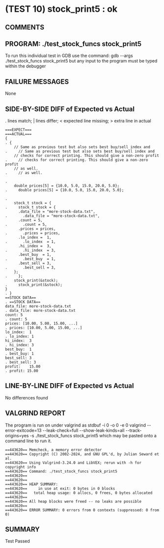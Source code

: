 (TEST 10) stock_print5 : ok
===========================

COMMENTS
--------


PROGRAM: ./test_stock_funcs stock_print5
----------------------------------------
To run this individual test in GDB use the command:
  gdb --args ./test_stock_funcs stock_print5
but any input to the program must be typed within the debugger

FAILURE MESSAGES
----------------
None

SIDE-BY-SIDE DIFF of Expected vs Actual
---------------------------------------
. lines match; | lines differ; < expected line missing; > extra line in actual

```sdiff
===EXPECT===                                                             ===ACTUAL===
{                                                                      . {
    // Same as previous test but also sets best buy/sell index and     .     // Same as previous test but also sets best buy/sell index and
    // checks for correct printing. This should give a non-zero profit .     // checks for correct printing. This should give a non-zero profit
    // as well.                                                        .     // as well.
                                                                       . 
    double prices[5] = {10.0, 5.0, 15.0, 20.0, 5.0};                   .     double prices[5] = {10.0, 5.0, 15.0, 20.0, 5.0};
                                                                       . 
    stock_t stock = {                                                  .     stock_t stock = {
      .data_file = "more-stock-data.txt",                              .       .data_file = "more-stock-data.txt",
      .count = 5,                                                      .       .count = 5,
      .prices = prices,                                                .       .prices = prices,
      .lo_index =  1,                                                  .       .lo_index  = 1,
      .hi_index =  3,                                                  .       .hi_index  = 3,
      .best_buy  = 1,                                                  .       .best_buy  = 1,
      .best_sell = 3,                                                  .       .best_sell = 3,
    };                                                                 .     };
    stock_print(&stock);                                               .     stock_print(&stock);
}                                                                      . }
==STOCK DATA==                                                         . ==STOCK DATA==
data_file: more-stock-data.txt                                         . data_file: more-stock-data.txt
count: 5                                                               . count: 5
prices: [10.00, 5.00, 15.00, ...]                                      . prices: [10.00, 5.00, 15.00, ...]
lo_index:  1                                                           . lo_index: 1
hi_index:  3                                                           . hi_index: 3
best_buy:  1                                                           . best_buy: 1
best_sell: 3                                                           . best_sell: 3
profit:    15.00                                                       . profit: 15.00

```

LINE-BY-LINE DIFF of Expected vs Actual
---------------------------------------
No differences found

VALGRIND REPORT
---------------
The program is run on under valgrind as
  stdbuf -i 0 -o 0 -e 0 valgrind --error-exitcode=13 --leak-check=full --show-leak-kinds=all --track-origins=yes -s ./test_stock_funcs stock_print5
which may be pasted onto a command line to run it.

```
==443620== Memcheck, a memory error detector
==443620== Copyright (C) 2002-2024, and GNU GPL'd, by Julian Seward et al.
==443620== Using Valgrind-3.24.0 and LibVEX; rerun with -h for copyright info
==443620== Command: ./test_stock_funcs stock_print5
==443620== 
==443620== 
==443620== HEAP SUMMARY:
==443620==     in use at exit: 0 bytes in 0 blocks
==443620==   total heap usage: 0 allocs, 0 frees, 0 bytes allocated
==443620== 
==443620== All heap blocks were freed -- no leaks are possible
==443620== 
==443620== ERROR SUMMARY: 0 errors from 0 contexts (suppressed: 0 from 0)
```

SUMMARY
-------
Test Passed
